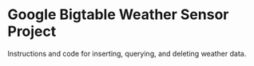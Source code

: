 # Google Bigtable Weather Sensor Project
Instructions and code for inserting, querying, and deleting weather data.